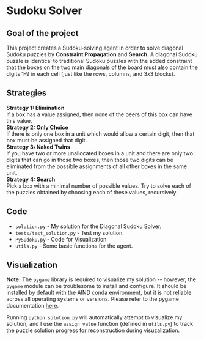 # Sudoku Solver

## Goal of the project

This project creates a Sudoku-solving agent in order to solve diagonal Sudoku puzzles by **Constraint Propagation** and **Search**. A diagonal Sudoku puzzle is identical to traditional Sudoku puzzles with the added constraint that the boxes on the two main diagonals of the board must also contain the digits 1-9 in each cell (just like the rows, columns, and 3x3 blocks). 

## Strategies

**Strategy 1: Elimination**<br />
If a box has a value assigned, then none of the peers of this box can have this value.<br />
**Strategy 2: Only Choice**<br />
If there is only one box in a unit which would allow a certain digit, then that box must be assigned that digit.<br />
**Strategy 3: Naked Twins**<br />
If you have two or more unallocated boxes in a unit and there are only two digits that can go in those two boxes, then those two digits can be eliminated from the possible assignments of all other boxes in the same unit.<br />
**Strategy 4: Search**<br />
Pick a box with a minimal number of possible values. Try to solve each of the puzzles obtained by choosing each of these values, recursively.<br />

## Code

* `solution.py` - My solution for the Diagonal Sudoku Solver.
* `tests/test_solution.py` - Test my solution.
* `PySudoku.py` - Code for Visualization.
* `utils.py` - Some basic functions for the agent.

## Visualization

**Note:** The `pygame` library is required to visualize my solution -- however, the `pygame` module can be troublesome to install and configure. It should be installed by default with the AIND conda environment, but it is not reliable across all operating systems or versions. Please refer to the pygame documentation [here](http://www.pygame.org/download.shtml).

Running `python solution.py` will automatically attempt to visualize my solution, and I use the `assign_value` function (defined in `utils.py`) to track the puzzle solution progress for reconstruction during visuzalization.
